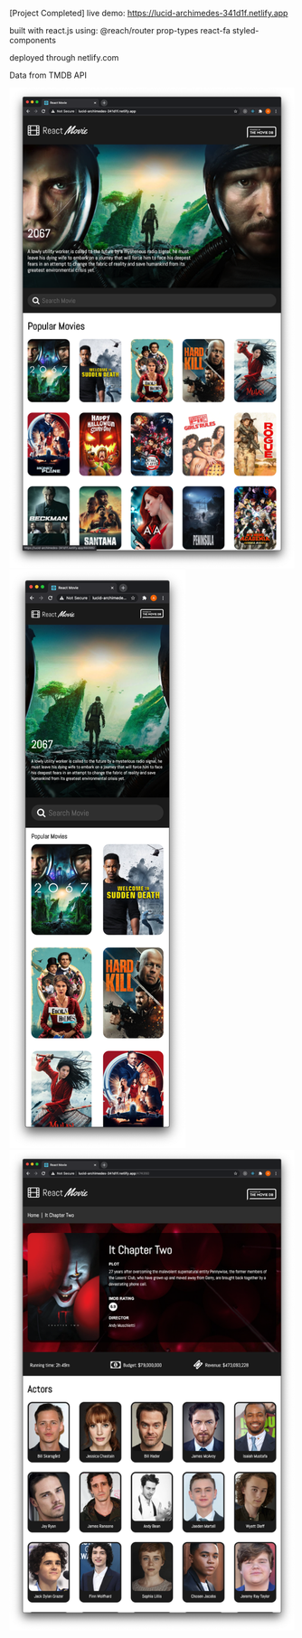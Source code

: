 [Project Completed] live demo: https://lucid-archimedes-341d1f.netlify.app

built with react.js using:
@reach/router
prop-types
react-fa
styled-components

deployed through netlify.com

Data from TMDB API

![Homepage full resolution](./public/home_full.png?raw=true)
![Homepage minimum resolution](./public/home_mobile.png?raw=true)
![Movie detail page](./public/movie_details.png?raw=true)
